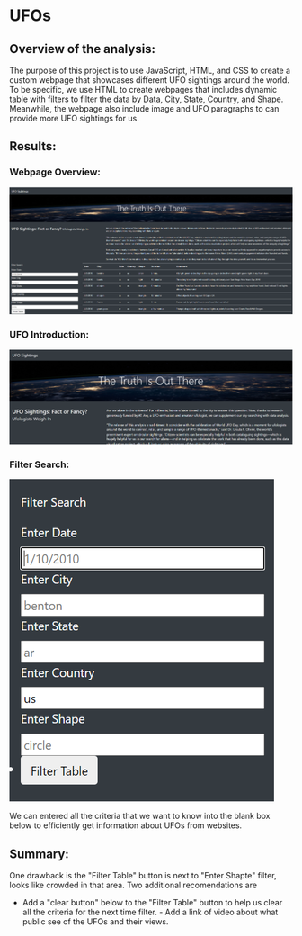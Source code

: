 # UFOs
## Overview of the analysis:
The purpose of this project is to use JavaScript, HTML, and CSS to create a custom webpage that showcases different UFO sightings around the world.
To be specific, we use HTML to create webpages that includes dynamic table with filters to filter the data by Data, City, State, Country, and Shape. Meanwhile, the webpage also include image and UFO paragraphs to can provide more UFO sightings for us.

## Results:
### Webpage Overview:
![](static/images/Website_image.PNG)

### UFO Introduction:
![](static/images/intr.PNG)

### Filter Search:
![](static/images/filter.PNG)

We can entered all the criteria that we want to know into the blank box below to efficiently get information about UFOs from websites.

## Summary:
One drawback is the "Filter Table" button is next to "Enter Shapte" filter, looks like crowded in that area.
Two additional recomendations are 
- Add a "clear button" below to the "Filter Table" button to help us clear all the criteria for the next time filter. - Add a link of video about what public see of the UFOs and their views.
